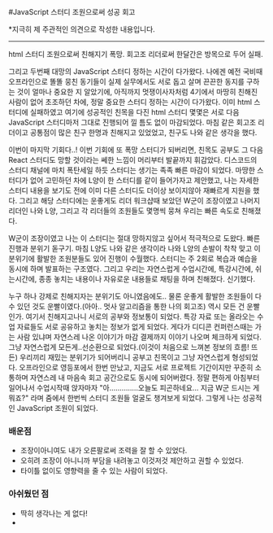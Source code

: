#JavaScript 스터디 조원으로써 성공 회고

\*지극히 제 주관적인 의견으로 작성한 내용입니다.

---

html 스터디 조원으로써 친해지기 폭망. 회고조 리더로써 한달간은 방목으로 두어 실패.

그리고 두번째 대망의 JavaScript 스터디 정하는 시간이 다가왔다. 나에겐 예전 국비때 오프라인으로 똘똘 뭉친 동기들이 실제 실무에서도 서로 돕고 살며 끈끈한 동지를 구하는 것이 얼마나 중요한 지 알았기에, 아직까지 멋쟁이사자처럼 4기에서 마땅히 친해진 사람이 없어 초조하던 차에, 정말 중요한 스터디 정하는 시간이 다가왔다.
이미 html 스터디에 실패하였고 여기에 성공적인 친목을 다진 html 스터디 몇몇은 서로 다음 JavaScript 스터디마저 그대로 진행되어 낄 틈도 없이 마감되었다. 마침 같은 회고조 리더이고 공통점이 많은 친구 한명과 친해지고 있었었고, 친구도 나와 같은 생각을 했다.

이번이 마지막 기회다..! 이번 기회에 또 폭망 스터디가 되버리면, 친목도 공부도 그 다음 React 스터디도 망할 것이라는 쎄한 느낌이 머리부터 발끝까지 휘감았다.
디스코드의 스터디 채널에 마치 폭탄세일 하듯 스터디는 생기는 족족 빠른 마감이 되었다. 마땅한 스터디가 없어 고민하던 차에 L양이 한 스터디를 같이 들어가자고 제안했고, 나는 자세한 스터디 내용을 보기도 전에 이미 다른 스터디도 더이상 보이지않아 재빠르게 지원을 했다. 그리고 해당 스터디에는 운좋게도 리더 워크샵때 보았던 W군이 조장이였고 나머지 리더인 나와 L양, 그리고 각 리더들의 조원들도 몇명씩 뭉쳐 우리는 빠른 속도로 친해졌다.

W군이 조장이였고 나는 이 스터디는 절대 망하지않고 싶어서 적극적으로 도왔다. 빠른 진행과 분위기 돋구기. 마침 L양도 나와 같은 생각이라 나와 L양의 손발이 착착 맞고 이 분위기에 활발한 조원분들도 있어 진행이 수월했다. 스터디는 주 2회로 복습과 예습을 동시에 하며 발표하는 구조였다. 그리고 우리는 자연스럽게 수업시간에, 특강시간에, 쉬는시간에, 종종 놓치는 내용이나 자유로운 내용들로 채팅을 하며 친해졌다. 신기했다.

누구 하나 강제로 친해지자는 분위기도 아니였음에도.. 물론 운좋게 활발한 조원들이 다수 있던 것도 운빨이였다.(아아.. 멋사 알고리즘을 통한 나의 회고조) 역시 모든 건 운빨인가.
여기서 친해지고나니 서로의 공부와 정보통이 되었다. 특강 자료 또는 올라오는 수업 자료들도 서로 공유하고 놓치는 정보가 없게 되었다. 게다가 디디콘 컨퍼런스때는 가는 사람 있냐며 자연스레 나온 이야기가 마감 결제까지 이야기 나오며 체크하게 되었다. 그냥 자연스럽게 모든게..선순환으로 되었다.(이것이 처음으로 느껴본 정보의 흐름! 뜨든)
우리끼리 재밌는 분위기가 되어버리니 공부고 친목이고 그냥 자연스럽게 형성되었다. 오프라인으로 영등포에서 한번 만났고, 지금도 서로 프로젝트 기간이지만 꾸준히 소통하며 자연스레 내 마음속 회고 공간으로도 동시에 되어버렸다. 정말 편하게 아침부터 일어나서 수업시작때 앉자마자 "아..............오늘도 피곤하네요... 지금 W군 드시는 게 뭐죠?" 라며 줌에서 한번씩 스터디 조원들 얼굴도 챙겨보게 되었다. 그렇게 나는 성공적인 JavaScript 조원이 되었다.

### 배운점

- 조장이아니여도 내가 오른팔로써 조력을 잘 할 수 있었다.
- 오히려 조장이 아니니까 부담을 내려놓고 이것저것 제안하고 권할 수 있었다.
- 타이틀 없이도 영향력을 줄 수 있는 사람이 되었다.

### 아쉬웠던 점

- 딱히 생각나는 게 없다!
-
